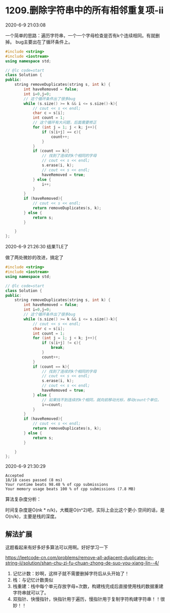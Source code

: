 # 1209.删除字符串中的所有相邻重复项-ii

2020-6-9 21:03:08

一个简单的思路：遍历字符串，一个一个字母检查是否有k个连续相同。有就删掉。
bug主要出在了循环条件上。

```cpp
#include <string>
#include <iostream>
using namespace std;

// @lc code=start
class Solution {
public:
    string removeDuplicates(string s, int k) {
        int haveRemoved = false;
        int i=0,j=0;
        // 这个循环条件出了很多bug
        while (s.size() >= k && i <= s.size()-k){
            // cout << s << endl;
            char c = s[i];
            int count = 1;
            // 这个循环有大问题，后面需要修正
            for (int j = 1; j < k; j++){
                if (s[i+j] == c){
                    count++;
                }
            }
            if (count == k){
                // 找到了连续的k个相同的字母
                // cout << s << endl;
                s.erase(i, k);
                // cout << s << endl;
                haveRemoved = true;
            } else {
                i++;
            }
        }
        if (haveRemoved){
            // cout << s << endl;
            return removeDuplicates(s, k);
        } else {
            return s;
        }

    }
};
```

2020-6-9 21:26:30  结果TLE了

做了两处微妙的改进，搞定了

```cpp
#include <string>
#include <iostream>
using namespace std;

// @lc code=start
class Solution {
public:
    string removeDuplicates(string s, int k) {
        int haveRemoved = false;
        int i=0,j=0;
        // 这个循环条件出了很多bug
        while (s.size() >= k && i <= s.size()-k){
            // cout << s << endl;
            char c = s[i];
            int count = 1;
            for (int j = 1; j < k; j++){
                if (s[i+j] != c){
                    break;
                }
                count++;
            }
            if (count == k){
                // 找到了连续的k个相同的字母
                // cout << s << endl;
                s.erase(i, k);
                // cout << s << endl;
                haveRemoved = true;
            } else {
                // 如果找不到连续的k个相同，就向前移动光标，移动count个单位。
                i+=count;
            }
        }
        if (haveRemoved){
            // cout << s << endl;
            return removeDuplicates(s, k);
        } else {
            return s;
        }

    }
};
```

2020-6-9 21:30:29
```
Accepted
18/18 cases passed (8 ms)
Your runtime beats 98.48 % of cpp submissions
Your memory usage beats 100 % of cpp submissions (7.8 MB)
```

算法复杂度分析：

时间复杂度是O(nk * n/k)，大概是O(n^2)吧，实际上会比这个更小
空间的话，是O(n/k)，主要是栈的深度。

## 解法扩展

这题看起来有好多好多算法可以用啊。好好学习一下

https://leetcode-cn.com/problems/remove-all-adjacent-duplicates-in-string-ii/solution/shan-chu-zi-fu-chuan-zhong-de-suo-you-xiang-lin--4/

1. 记忆计数：妙啊，这样子就不需要删掉字符后从头开始了！
2. 栈：与记忆计数类似
3. 栈重建：栈中每个单元存放字母+次数，构建栈完成后直接使用栈的数据重建字符串就可以了。
4. 双指针、快慢指针，快指针用于遍历，慢指针用于复制字符构建字符串！！很妙！！